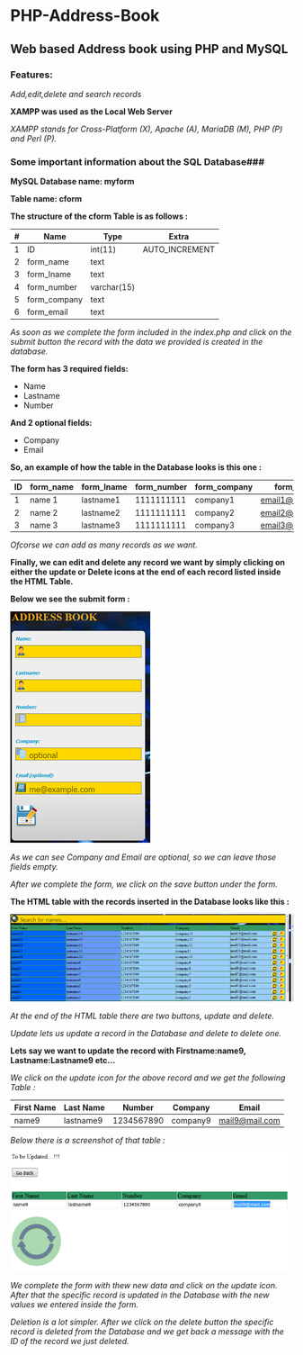 # PHP-Address-Book

## Web based Address book using PHP and MySQL

### Features:
*Add,edit,delete and search records*

**XAMPP was used as the Local Web Server**

*XAMPP stands for Cross-Platform (X), Apache (A), MariaDB (M), PHP (P) and Perl (P).*

### Some important information about the SQL Database###
**MySQL Database name: myform**

**Table name: cform**

**The structure of the cform Table is as follows :**

|  #  | Name       |  Type     |  Extra       |
|-----|------------|-----------|--------------|
|1    |ID          |int(11)    |AUTO_INCREMENT|
|2    |form_name   |text       |              |
|3    |form_lname  |text       |              |
|4    |form_number |varchar(15)|              |
|5    |form_company|text       |              |
|6    |form_email  |text       |              |


*As soon as we complete the form included in the index.php and click on the submit button
the record with the data we provided is created in the database.*

**The form has 3 required fields:**
- Name
- Lastname
- Number

**And 2 optional fields:**
- Company
- Email

**So, an example of how the table in the Database looks is this one :**

| ID | form_name | form_lname | form_number | form_company | form_email       |
|----|-----------|------------|-------------|--------------|------------------|
|1   | name 1    | lastname1  | 1111111111  | company1     | email1@email.com |
|2   | name 2    | lastname2  | 1111111111  | company2     | email2@email.com |
|3   | name 3    | lastname3  | 1111111111  | company3     | email3@email.com |

*Ofcorse we can add as many records as we want.*

**Finally, we can edit and delete any record we want by simply clicking on either the update or Delete icons at the end 
of each record listed inside the HTML Table.**

**Below we see the submit form :**

![alt tag](screenshots/form.png "Submit Form")

*As we can see Company and Email are optional, so we can leave those fields empty.*

*After we complete the form, we click on the save button under the form.*

**The HTML table with the records inserted in the Database looks like this :**

![alt tag](screenshots/table.png "HTML table")

*At the end of the HTML table there are two buttons, update and delete.*

*Update lets us update a record in the Database and delete to delete one.*

**Lets say we want to update the record with Firstname:name9, Lastname:Lastname9 etc...**

*We click on the update icon for the above record and we get the following Table :*

| First Name | Last Name | Number   | Company | Email        |
|------------|-----------|----------|---------|--------------|
|name9       | lastname9 |1234567890|company9 |mail9@mail.com|

*Below there is a screenshot of that table :*

![alt tag](screenshots/update.png "Update Form")

*We complete the form with thew new data and click on the update icon. After that the specific record is updated in the
Database with the new values we entered inside the form.*

*Deletion is a lot  simpler. After we click on the delete button the specific record is deleted from the Database and we get back a message with the ID of the record we just deleted.*
